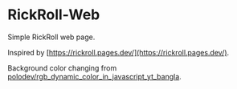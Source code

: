 # RickRoll-Web
 Simple RickRoll web page.

Inspired by [https://rickroll.pages.dev/](https://rickroll.pages.dev/).

Background color changing from [polodev/rgb_dynamic_color_in_javascript_yt_bangla](https://github.com/polodev/rgb_dynamic_color_in_javascript_yt_bangla).
